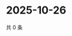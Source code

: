# 2025-10-26

共 0 条

<!-- BEGIN ZHIHUVIDEO -->
<!-- 最后更新时间 Sun Oct 26 2025 11:36:22 GMT+0800 (China Standard Time) -->

<!-- END ZHIHUVIDEO -->
